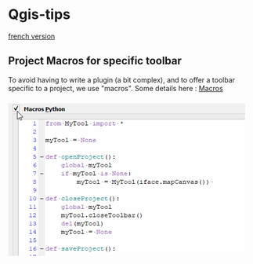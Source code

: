 # Qgis-tips

[french version](LISEZMOI.md)

## Project Macros for specific toolbar

To avoid having to write a plugin (a bit complex), and to offer a toolbar specific to a project, we use "macros".  Some details here : [Macros](macros/README.md)

![alt text](macros/macros.gif)